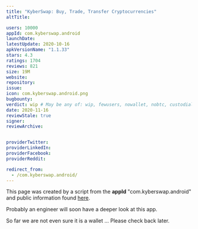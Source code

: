 ```yaml
---
title: "KyberSwap: Buy, Trade, Transfer Cryptocurrencies"
altTitle: 

users: 10000
appId: com.kyberswap.android
launchDate: 
latestUpdate: 2020-10-16
apkVersionName: "1.1.33"
stars: 4.3
ratings: 1704
reviews: 821
size: 19M
website: 
repository: 
issue: 
icon: com.kyberswap.android.png
bugbounty: 
verdict: wip # May be any of: wip, fewusers, nowallet, nobtc, custodial, nosource, nonverifiable, reproducible, bounty, defunct
date: 2020-11-16
reviewStale: true
signer: 
reviewArchive:


providerTwitter: 
providerLinkedIn: 
providerFacebook: 
providerReddit: 

redirect_from:
  - /com.kyberswap.android/
---
```



This page was created by a script from the **appId** "com.kyberswap.android" and public
information found
[here](https://play.google.com/store/apps/details?id=com.kyberswap.android).

Probably an engineer will soon have a deeper look at this app.

So far we are not even sure it is a wallet ... Please check back later.